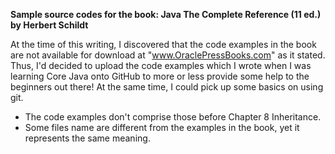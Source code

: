 **Sample source codes for the book: Java The Complete Reference (11 ed.) by Herbert Schildt**

At the time of this writing, I discovered that the code examples in the book are not available for download at "www.OraclePressBooks.com" as it stated.
Thus, I'd decided to upload the code examples which I wrote when I was learning Core Java onto GitHub to more or less provide some help to the beginners out there! 
At the same time, I could pick up some basics on using git.

- The code examples don't comprise those before Chapter 8 Inheritance.
- Some files name are different from the examples in the book, yet it represents the same meaning.
